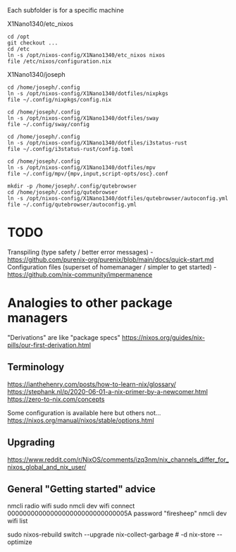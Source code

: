 Each subfolder is for a specific machine

X1Nano1340/etc_nixos

    cd /opt
    git checkout ...
    cd /etc
    ln -s /opt/nixos-config/X1Nano1340/etc_nixos nixos
    file /etc/nixos/configuration.nix

X1Nano1340/joseph

    cd /home/joseph/.config
    ln -s /opt/nixos-config/X1Nano1340/dotfiles/nixpkgs
    file ~/.config/nixpkgs/config.nix

    cd /home/joseph/.config
    ln -s /opt/nixos-config/X1Nano1340/dotfiles/sway
    file ~/.config/sway/config

    cd /home/joseph/.config
    ln -s /opt/nixos-config/X1Nano1340/dotfiles/i3status-rust
    file ~/.config/i3status-rust/config.toml

    cd /home/joseph/.config
    ln -s /opt/nixos-config/X1Nano1340/dotfiles/mpv
    file ~/.config/mpv/{mpv,input,script-opts/osc}.conf

    mkdir -p /home/joseph/.config/qutebrowser
    cd /home/joseph/.config/qutebrowser
    ln -s /opt/nixos-config/X1Nano1340/dotfiles/qutebrowser/autoconfig.yml
    file ~/.config/qutebrowser/autoconfig.yml

# TODO
Transpiling (type safety / better error messages) - https://github.com/purenix-org/purenix/blob/main/docs/quick-start.md
Configuration files (superset of homemanager / simpler to get started) - https://github.com/nix-community/impermanence

# Analogies to other package managers
"Derivations" are like "package specs"
https://nixos.org/guides/nix-pills/our-first-derivation.html
## Terminology
https://ianthehenry.com/posts/how-to-learn-nix/glossary/
https://stephank.nl/p/2020-06-01-a-nix-primer-by-a-newcomer.html
https://zero-to-nix.com/concepts

Some configuration is available here but others not...
https://nixos.org/manual/nixos/stable/options.html

## Upgrading
https://www.reddit.com/r/NixOS/comments/izq3nm/nix_channels_differ_for_nixos_global_and_nix_user/

## General "Getting started" advice

nmcli radio wifi
sudo nmcli dev wifi connect 0000000000000000000000000000005A password "firesheep"
nmcli dev wifi list

sudo nixos-rebuild switch --upgrade
nix-collect-garbage # -d
nix-store --optimize
